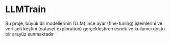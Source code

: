 # LLMTrain
Bu proje, büyük dil modellerinin (LLM) ince ayar (fine-tuning) işlemlerini ve veri seti keşfini (dataset exploration) gerçekleştiren esnek ve kullanıcı dostu bir arayüz sunmaktadır
